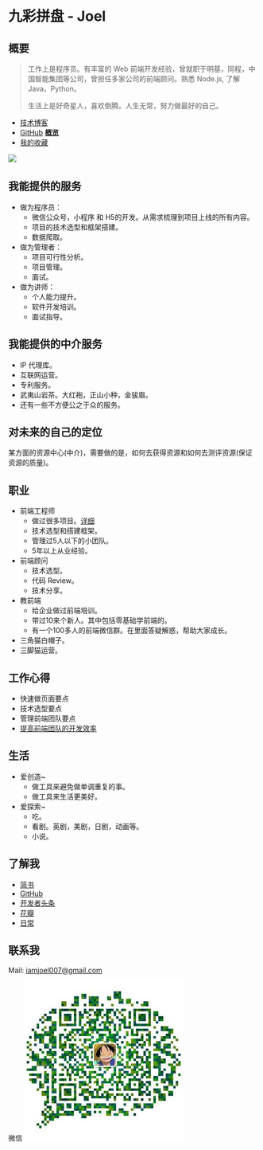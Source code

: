 # 九彩拼盘 - Joel
## 概要
> 工作上是程序员。有丰富的 Web 前端开发经验，曾就职于明基，同程，中国智能集团等公司，曾担任多家公司的前端顾问。熟悉 Node.js, 了解 Java，Python。
> 
> 生活上是好奇星人，喜欢倒腾。人生无常，努力做最好的自己。


* [技术博客](http://www.jianshu.com/u/EhUmA3)
* [GitHub](https://github.com/iamjoel/) **[概览](https://hacknical.com/iamjoel/github?locale=zh)**
* [我的收藏](https://github.com/iamjoel/my-treasure)

![](https://www.codewars.com/users/joel/badges/large)

## 我能提供的服务
* 做为程序员：
  * 微信公众号，小程序 和 H5的开发。从需求梳理到项目上线的所有内容。
  * 项目的技术选型和框架搭建。
  * 数据爬取。
* 做为管理者：
  * 项目可行性分析。
  * 项目管理。
  * 面试。
* 做为讲师：
  * 个人能力提升。
  * 软件开发培训。
  * 面试指导。

## 我能提供的中介服务
* IP 代理库。
* 互联网运营。
* 专利服务。
* 武夷山岩茶。大红袍，正山小种，金骏眉。
* 还有一些不方便公之于众的服务。

## 对未来的自己的定位
某方面的资源中心(中介)，需要做的是，如何去获得资源和如何去测评资源(保证资源的质量)。

## 职业
* 前端工程师
  * 做过很多项目。[详细](project)
  * 技术选型和搭建框架。
  * 管理过5人以下的小团队。
  * 5年以上从业经验。
* 前端顾问
  * 技术选型。
  * 代码 Review。
  * 技术分享。
* 教前端
  * 给企业做过前端培训。
  * 带过10来个新人。其中包括零基础学前端的。
  * 有一个100多人的前端微信群。在里面答疑解惑，帮助大家成长。
* 三角猫白帽子。
* 三脚猫运营。

## 工作心得
* 快速做页面要点
* 技术选型要点
* 管理前端团队要点
* [提高前端团队的开发效率](frontend/improve-group.md)

## 生活
* 爱创造~
  * 做工具来避免做单调重复的事。
  * 做工具来生活更美好。
* 爱探索~
  * 吃。
  * 看剧。英剧，美剧，日剧，动画等。
  * 小说。

## 了解我
* [简书](http://www.jianshu.com/u/EhUmA3)
* [GitHub](https://github.com/iamjoel/)
* [开发者头条](https://toutiao.io/u/195375/subjects)
* [花瓣](http://huaban.com/ikdlmmdig4/)
* [日常](daily-supermassive)

## 联系我
Mail: iamjoel007@gmail.com

微信
![微信](contact/wechat.jpg)